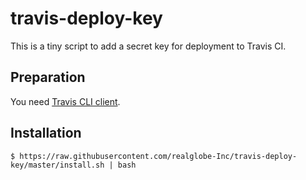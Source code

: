 # travis-deploy-key

This is a tiny script to add a secret key for deployment to Travis CI.

## Preparation

You need [Travis CLI client](https://github.com/travis-ci/travis.rb).

## Installation

```
$ https://raw.githubusercontent.com/realglobe-Inc/travis-deploy-key/master/install.sh | bash
```